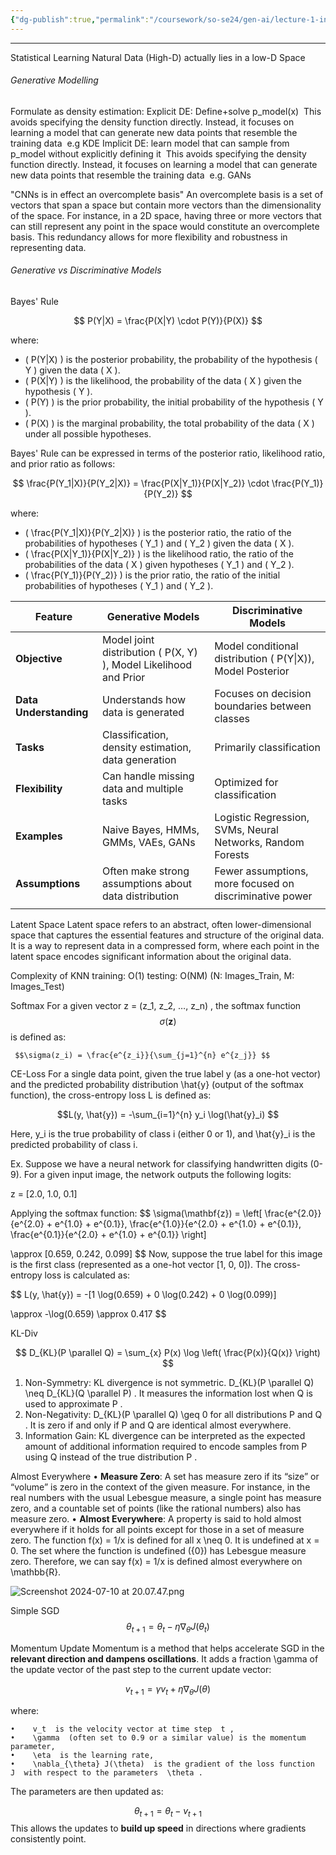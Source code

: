 ```yaml
---
{"dg-publish":true,"permalink":"/coursework/so-se24/gen-ai/lecture-1-intro/","noteIcon":""}
---
```


---
Statistical Learning
	Natural Data (High-D) actually lies in a low-D Space

###### Generative Modelling

Formulate as density estimation:
Explicit DE: Define+solve p_model(x)
	 This avoids specifying the density function directly. Instead, it focuses on learning a model that can generate new data points that resemble the training data
	 e.g KDE
Implicit DE: learn model that can sample from p_model without explicitly defining it
	 This avoids specifying the density function directly. Instead, it focuses on learning a model that can generate new data points that resemble the training data
	 e.g. GANs


"CNNs is in effect an overcomplete basis" 
	An overcomplete basis is a set of vectors that span a space but contain more vectors than the dimensionality of the space. For instance, in a 2D space, having three or more vectors that can still represent any point in the space would constitute an overcomplete basis. This redundancy allows for more flexibility and robustness in representing data.


###### Generative vs Discriminative Models
Bayes' Rule

$$ P(Y|X) = \frac{P(X|Y) \cdot P(Y)}{P(X)} $$

where:
- \( P(Y|X) \) is the posterior probability, the probability of the hypothesis \( Y \) given the data \( X \).
- \( P(X|Y) \) is the likelihood, the probability of the data \( X \) given the hypothesis \( Y \).
- \( P(Y) \) is the prior probability, the initial probability of the hypothesis \( Y \).
- \( P(X) \) is the marginal probability, the total probability of the data \( X \) under all possible hypotheses.


Bayes' Rule can be expressed in terms of the posterior ratio, likelihood ratio, and prior ratio as follows:

$$ \frac{P(Y_1|X)}{P(Y_2|X)} = \frac{P(X|Y_1)}{P(X|Y_2)} \cdot \frac{P(Y_1)}{P(Y_2)} $$

where:
- \( \frac{P(Y_1|X)}{P(Y_2|X)} \) is the posterior ratio, the ratio of the probabilities of hypotheses \( Y_1 \) and \( Y_2 \) given the data \( X \).
- \( \frac{P(X|Y_1)}{P(X|Y_2)} \) is the likelihood ratio, the ratio of the probabilities of the data \( X \) given hypotheses \( Y_1 \) and \( Y_2 \).
- \( \frac{P(Y_1)}{P(Y_2)} \) is the prior ratio, the ratio of the initial probabilities of hypotheses \( Y_1 \) and \( Y_2 \).


| Feature                | Generative Models                                                  | Discriminative Models                                           |
| ---------------------- | ------------------------------------------------------------------ | --------------------------------------------------------------- |
| **Objective**          | Model joint distribution \( P(X, Y) \), Model Likelihood and Prior | Model conditional distribution \(     P(Y\|X)), Model Posterior |
| **Data Understanding** | Understands how data is generated                                  | Focuses on decision boundaries between classes                  |
| **Tasks**              | Classification, density    estimation, data generation             | Primarily classification                                        |
| **Flexibility**        | Can handle missing data and multiple tasks                         | Optimized for classification                                    |
| **Examples**           | Naive Bayes, HMMs, GMMs, VAEs, GANs                                | Logistic Regression, SVMs, Neural Networks, Random Forests      |
| **Assumptions**        | Often make strong assumptions about data distribution              | Fewer assumptions, more focused on discriminative power         |
|                        |                                                                    |                                                                 |




Latent Space
	Latent space refers to an abstract, often lower-dimensional space that captures the essential features and structure of the original data. It is a way to represent data in a compressed form, where each point in the latent space encodes significant information about the original data.


Complexity of KNN
	training: O(1)
	testing: O(NM) (N: Images_Train, M: Images_Test)


Softmax
	For a given vector z = (z_1, z_2, …, z_n) , the softmax function  $$\sigma(\mathbf{z})$$  is defined as:
	
	 $$\sigma(z_i) = \frac{e^{z_i}}{\sum_{j=1}^{n} e^{z_j}} $$
CE-Loss
For a single data point, given the true label  y  (as a one-hot vector) and the predicted probability distribution  \hat{y}  (output of the softmax function), the cross-entropy loss  L  is defined as:

 $$L(y, \hat{y}) = -\sum_{i=1}^{n} y_i \log(\hat{y}_i) $$

Here,  y_i  is the true probability of class i (either 0 or 1), and  \hat{y}_i  is the predicted probability of class i.


Ex.
Suppose we have a neural network for classifying handwritten digits (0-9). For a given input image, the network outputs the following logits:

z = [2.0, 1.0, 0.1] 

Applying the softmax function:
$$
 \sigma(\mathbf{z}) = \left[ \frac{e^{2.0}}{e^{2.0} + e^{1.0} + e^{0.1}}, \frac{e^{1.0}}{e^{2.0} + e^{1.0} + e^{0.1}}, \frac{e^{0.1}}{e^{2.0} + e^{1.0} + e^{0.1}} \right] 

 
 \approx [0.659, 0.242, 0.099] 
$$
Now, suppose the true label for this image is the first class (represented as a one-hot vector [1, 0, 0]). The cross-entropy loss is calculated as:

$$
 L(y, \hat{y}) = -[1 \log(0.659) + 0 \log(0.242) + 0 \log(0.099)] 

 \approx -\log(0.659) \approx 0.417 
 $$

KL-Div

$$ D_{KL}(P \parallel Q) = \sum_{x} P(x) \log \left( \frac{P(x)}{Q(x)} \right) $$
1.	Non-Symmetry: KL divergence is not symmetric.  D_{KL}(P \parallel Q) \neq D_{KL}(Q \parallel P) . It measures the information lost when  Q  is used to approximate  P .
2.	Non-Negativity:  D_{KL}(P \parallel Q) \geq 0  for all distributions  P  and  Q . It is zero if and only if  P  and  Q  are identical almost everywhere.
3.	Information Gain: KL divergence can be interpreted as the expected amount of additional information required to encode samples from  P  using  Q  instead of the true distribution  P .


Almost Everywhere
	• **Measure Zero**: A set has measure zero if its “size” or “volume” is zero in the context of the given measure. For instance, in the real numbers with the usual Lebesgue measure, a single point has measure zero, and a countable set of points (like the rational numbers) also has measure zero.
	• **Almost Everywhere**: A property is said to hold almost everywhere if it holds for all points except for those in a set of measure zero.
	The function f(x) = 1/x is defined for all x \neq 0. It is undefined at x = 0. The set where the function is undefined (\{0\}) has Lebesgue measure zero. Therefore, we can say f(x) = 1/x is defined almost everywhere on \mathbb{R}.



![Screenshot 2024-07-10 at 20.07.47.png](/img/user/Attachments/Screenshot%202024-07-10%20at%2020.07.47.png)

Simple SGD
 $$\theta_{t+1} = \theta_t - \eta \nabla_{\theta} J(\theta_t) $$

Momentum Update
Momentum is a method that helps accelerate SGD in the **relevant direction and dampens oscillations**. It adds a fraction \gamma of the update vector of the past step to the current update vector:

 $$v_{t+1} = \gamma v_t + \eta \nabla_{\theta} J(\theta) $$

where:

	•	 v_t  is the velocity vector at time step  t ,
	•	 \gamma  (often set to 0.9 or a similar value) is the momentum parameter,
	•	 \eta  is the learning rate,
	•	 \nabla_{\theta} J(\theta)  is the gradient of the loss function  J  with respect to the parameters  \theta .

The parameters are then updated as:

 $$\theta_{t+1} = \theta_t - v_{t+1} $$
This allows the updates to **build up speed** in directions where gradients consistently point.



